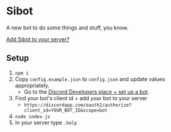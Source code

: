 # Sibot

A new bot to do some things and stuff, you know.

[Add Sibot to your server?](https://discordapp.com/oauth2/authorize?client_id=185587594673782794&scope=bot)

## Setup

1. `npm i`
1. Copy `config.example.json` to `config.json` and update values appropriately.
    - Go to the [Discord Developers place + set up a bot](https://discordapp.com/developers/applications/).
1. Find your bot's client id + add your bot to your server
    - `https://discordapp.com/oauth2/authorize?client_id=YOUR_BOT_ID&scope=bot`
1. `node index.js`
1. In your server type `.help`